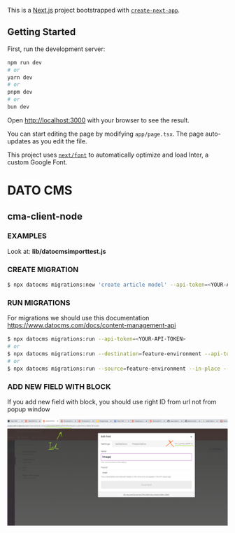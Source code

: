 This is a [Next.js](https://nextjs.org/) project bootstrapped with [`create-next-app`](https://github.com/vercel/next.js/tree/canary/packages/create-next-app).

## Getting Started

First, run the development server:

```bash
npm run dev
# or
yarn dev
# or
pnpm dev
# or
bun dev
```

Open [http://localhost:3000](http://localhost:3000) with your browser to see the result.

You can start editing the page by modifying `app/page.tsx`. The page auto-updates as you edit the file.

This project uses [`next/font`](https://nextjs.org/docs/basic-features/font-optimization) to automatically optimize and load Inter, a custom Google Font.

# DATO CMS

## cma-client-node

### EXAMPLES

Look at: **lib/datocmsimporttest.js**

### CREATE MIGRATION

```bash
$ npx datocms migrations:new 'create article model' --api-token=<YOUR-API-TOKEN>


```

### RUN MIGRATIONS

For migrations we should use this documentation https://www.datocms.com/docs/content-management-api

```bash
$ npx datocms migrations:run --api-token=<YOUR-API-TOKEN>
# or
$ npx datocms migrations:run --destination=feature-environment --api-token=<YOUR-API-TOKEN>
# or
$ npx datocms migrations:run --source=feature-environment --in-place --api-token=<YOUR-API-TOKEN>
```

### ADD NEW FIELD WITH BLOCK

If you add new field with block, you should use right ID from url not from popup window

![alt text](datocms1.png "Title")
